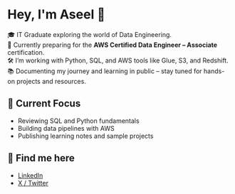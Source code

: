 # Hey, I'm Aseel 👋

🎓 IT Graduate exploring the world of Data Engineering.  
🚀 Currently preparing for the **AWS Certified Data Engineer – Associate** certification.  
🛠️ I’m working with Python, SQL, and AWS tools like Glue, S3, and Redshift.  
📚 Documenting my journey and learning in public – stay tuned for hands-on projects and resources.

## 📌 Current Focus
- Reviewing SQL and Python fundamentals
- Building data pipelines with AWS
- Publishing learning notes and sample projects

## 🔗 Find me here
- [LinkedIn](https://linkedin.com/in/aseel-althobaity)
- [X / Twitter](https://x.com/TechAee23)

